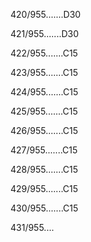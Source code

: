 420/955.......D30 


421/955.......D30 


422/955.......C15 


423/955.......C15 


424/955.......C15 


425/955.......C15 


426/955.......C15 


427/955.......C15 


428/955.......C15 


429/955.......C15 


430/955.......C15 


431/955.... 

